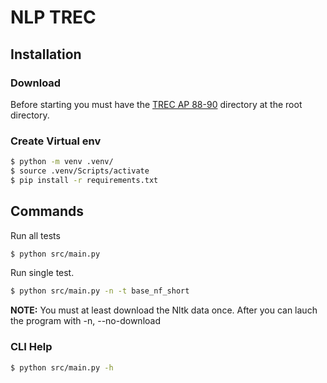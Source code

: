 # NLP TREC

## Installation

### Download

Before starting you must have the [TREC AP 88-90](https://drive.google.com/file/d/1cwskOAZ9gHAgHl_nPtKfwxSJQ6lR33KI/view) directory at the root directory.

### Create Virtual env

```bash
$ python -m venv .venv/
$ source .venv/Scripts/activate
$ pip install -r requirements.txt
```

## Commands

Run all tests

```bash
$ python src/main.py
```

Run single test.

```bash
$ python src/main.py -n -t base_nf_short
```

**NOTE:** You must at least download the Nltk data once. After you can lauch the program with -n, --no-download

### CLI Help

```bash
$ python src/main.py -h
```
